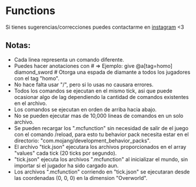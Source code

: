 # Functions
Si tienes sugerencias/correcciones puedes contactarme en [instagram](https://www.instagram.com/just_erickk05/) <3
## Notas:
- Cada linea representa un comando diferente.
- Puedes hacer anotaciones con #
    => Ejemplo: give @a[tag=homo] diamond_sword # Otorga una espada de diamante a todos los jugadores con el tag "homo".
- No hace falta usar "/", pero si lo usas no causara errores.
- Todos los comandos se ejecutan en el mismo tick, asi que puede ocasionar algo de lag dependiendo
    la cantidad de comandos existentes en el archivo.
- Los comandos se ejecutan en orden de arriba hacia abajo.
- No se pueden ejecutar mas de 10,000 lineas de comandos en un solo archivo.
- Se pueden recargar los ".mcfunction" sin necesidad de salir de el juego con el comando /reload, para esto tu
    behavior pack necesita estar en el directorio: "com.mojang/development_behavior_packs".
- El archivo "tick.json" ejecutara los archivos proporcionados en el array "values" cada tick (20 ticks por segundo).
- "tick.json" ejecuta los archivos ".mcfunction" al inicializar el mundo, sin importar si el jugador ha sido cargado aun.
- Los archivos ".mcfunction" corriendo en "tick.json" se ejecutaran desde las coordenadas (0, 0, 0) en la dimension "Overworld".
